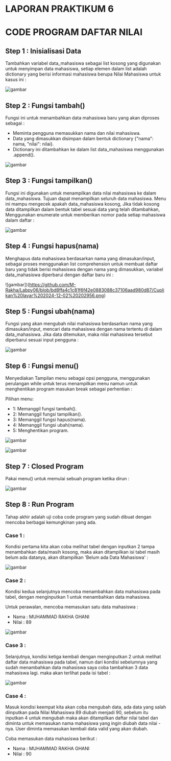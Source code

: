 # LAPORAN PRAKTIKUM 6

# CODE PROGRAM DAFTAR NILAI

## Step 1 : Inisialisasi Data

Tambahkan variabel data_mahasiswa sebagai list kosong yang digunakan untuk menyimpan data mahasiswa, setiap elemen dalam list adalah dictionary yang berisi informasi mahasiswa berupa Nilai Mahasiswa untuk kasus ini :

![gambar](https://github.com/M-Rakha/Labpy06/blob/374318d947c28613268d2a3a13751015dc87dee5/Cuplikan%20layar%202024-12-02%20201418.png)

## Step 2 : Fungsi tambah()

Fungsi ini untuk menambahkan data mahasiswa baru yang akan diproses sebagai :

- Meminta pengguna memasukkan nama dan nilai mahasiswa.
- Data yang dimasukkan disimpan dalam bentuk dictionary {"nama": nama, "nilai": nilai}.
- Dictionary ini ditambahkan ke dalam list data_mahasiswa menggunakan .append().

![gambar](https://github.com/M-Rakha/Labpy06/blob/70b1c499657cb562d3753e291c9e18fcbb9d1013/Cuplikan%20layar%202024-12-02%20202534.png)

## Step 3 : Fungsi tampilkan()

Fungsi ini digunakan untuk menampilkan data nilai mahasiswa ke dalam data_mahasiswa. Tujuan dapat menampilkan seluruh data mahasiswa. Menu ini mampu mengecek apakah data_mahasiswa kosong, Jika tidak kosong data ditampilkan dalam bentuk tabel sesuai data yang telah ditambahkan, Menggunakan enumerate untuk memberikan nomor pada setiap mahasiswa dalam daftar :

![gambar](https://github.com/M-Rakha/Labpy06/blob/f821be5bd864138bd3116716016438a197d0efd2/Cuplikan%20layar%202024-12-02%20202754.png)

## Step 4 : Fungsi hapus(nama)

Menghapus data mahasiswa berdasarkan nama yang dimasukan/input, sebagai proses menggunakan list comprehension untuk membuat daftar baru yang tidak berisi mahasiswa dengan nama yang dimasukkan, variabel data_mahasiswa diperbarui dengan daftar baru ini :

![gambar])(https://github.com/M-Rakha/Labpy06/blob/bd8ffa4c1c81f6f42e0883088c37106aad980d87/Cuplikan%20layar%202024-12-02%20202956.png)

## Step 5 : Fungsi ubah(nama)

Fungsi yang akan mengubah nilai mahasiswa berdasarkan nama yang dimasukan/input, mencari data mahasiswa dengan nama tertentu di dalam data_mahasiswa. Jika data ditemukan, maka nilai mahasiswa tersebut diperbarui sesuai input pengguna :

![gambar](https://github.com/M-Rakha/Labpy06/blob/afb565e68b9b4e42449ee1b75d5fa68aa50f7042/Cuplikan%20layar%202024-12-02%20203209.png)

## Step 6 : Fungsi menu()

Menyediakan Tampilan menu sebagai opsi pengguna, menggunakan perulangan while untuk terus menampilkan menu namun untuk menghentikan program masukan break sebagai perhentian :

Pilihan menu:

- 1: Memanggil fungsi tambah().
- 2: Memanggil fungsi tampilkan().
- 3: Memanggil fungsi hapus(nama).
- 4: Memanggil fungsi ubah(nama).
- 5: Menghentikan program.

![gambar](https://github.com/M-Rakha/Labpy06/blob/59538a06fb09fddd161ce4374a5a9d2a8f03cd61/Cuplikan%20layar%202024-12-02%20204224.png)

![gambar](https://github.com/M-Rakha/Labpy06/blob/b57c3236828450e9d494684d7eeea6a7c5e7530a/Cuplikan%20layar%202024-12-02%20204249.png)

## Step 7 : Closed Program

Pakai menu() untuk memulai sebuah program ketika dirun :

![gambar](https://github.com/M-Rakha/Labpy06/blob/16ff634ec615b66a2756237ce6e4e10f9a4cb24d/Cuplikan%20layar%202024-12-02%20204522.png)

## Step 8 : Run Program

Tahap akhir adalah uji coba code program yang sudah dibuat dengan mencoba berbagai kemungkinan yang ada.

### Case 1 :

Kondisi pertama kita akan coba melihat tabel dengan inputkan 2 tampa menambahkan data/masih kosong, maka akan ditampilkan isi tabel masih belum ada datanya, akan ditampilkan 'Belum ada Data Mahasiswa' :

![gambar](https://github.com/M-Rakha/Labpy06/blob/3ebf36c70a43f9fb34c2d45693a02f74ba7e0a51/Cuplikan%20layar%202024-12-02%20204820.png)

### Case 2 :

Kondisi kedua selanjutnya mencoba menambahkan data mahasiswa pada tabel, dengan menginputkan 1 untuk menambahkan data mahasiswa.

Untuk perawalan, mencoba memasukan satu data mahasiswa :
- Nama : MUHAMMAD RAKHA GHANI
- Nilai : 89

![gambar](https://github.com/M-Rakha/Labpy06/blob/c5f1aa4b04e6b8f812a7ed02cfa4095bec2b9ba5/Cuplikan%20layar%202024-12-02%20205343.png)

### Case 3 :

Selanjutnya, kondisi ketiga kembali dengan menginputkan 2 untuk melihat daftar data mahasiswa pada tabel, namun dari kondisi sebelumnya yang sudah menambahkan data mahasiswa saya coba tambahkan 3 data mahasiswa lagi. maka akan terlihat pada isi tabel :

![gambar](https://github.com/M-Rakha/Labpy06/blob/528103978b9b01cdd0e5b243e6ac1c27bef6efe7/Cuplikan%20layar%202024-12-02%20210126.png)

### Case 4 :

Masuk kondisi keempat kita akan coba mengubah data, ada data yang salah diinputkan pada Nilai Mahasiswa 89 diubah menjadi 90, sebelum itu inputkan 4 untuk mengubah maka akan ditampilkan daftar nilai tabel dan diminta untuk memasukan nama mahasiswa yang ingin diubah data nilai -nya. User diminta memasukan kembali data valid yang akan diubah.

Coba memasukan data mahasiswa berikut :
- Nama : MUHAMMAD RAKHA GHANI
- Nilai : 90





